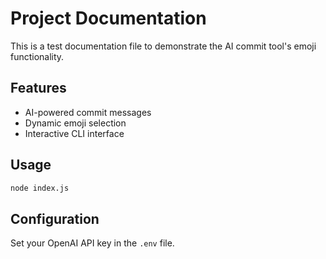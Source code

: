 # Project Documentation

This is a test documentation file to demonstrate the AI commit tool's emoji functionality.

## Features

- AI-powered commit messages
- Dynamic emoji selection
- Interactive CLI interface

## Usage

```bash
node index.js
```

## Configuration

Set your OpenAI API key in the `.env` file. 